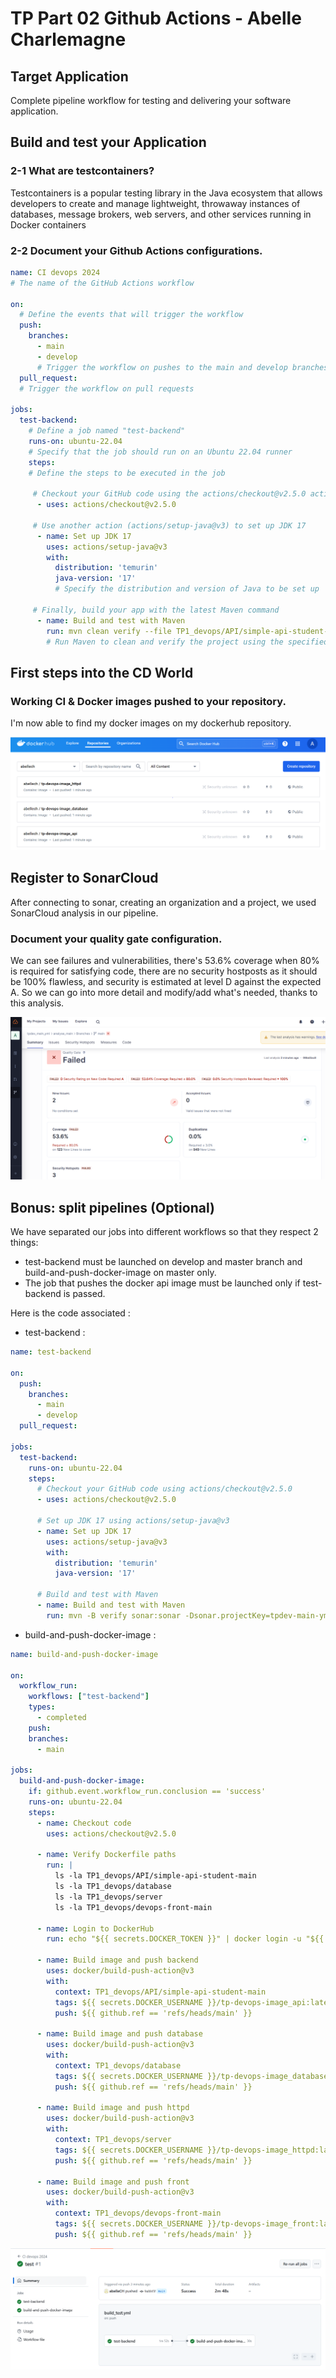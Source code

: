 # TP Part 02 Github Actions - Abelle Charlemagne
## Target Application
Complete pipeline workflow for testing and delivering your software application.
## Build and test your Application
### 2-1 What are testcontainers?

Testcontainers is a popular testing library in the Java ecosystem that allows developers to create and manage lightweight, throwaway instances of databases, message brokers, web servers, and other services running in Docker containers

### 2-2 Document your Github Actions configurations.

```yaml
name: CI devops 2024
# The name of the GitHub Actions workflow

on:
  # Define the events that will trigger the workflow
  push:
    branches: 
      - main
      - develop
      # Trigger the workflow on pushes to the main and develop branches
  pull_request:
  # Trigger the workflow on pull requests

jobs:
  test-backend: 
    # Define a job named "test-backend"
    runs-on: ubuntu-22.04
    # Specify that the job should run on an Ubuntu 22.04 runner
    steps:
    # Define the steps to be executed in the job

     # Checkout your GitHub code using the actions/checkout@v2.5.0 action
      - uses: actions/checkout@v2.5.0

     # Use another action (actions/setup-java@v3) to set up JDK 17
      - name: Set up JDK 17
        uses: actions/setup-java@v3
        with:
          distribution: 'temurin'
          java-version: '17'
          # Specify the distribution and version of Java to be set up

     # Finally, build your app with the latest Maven command
      - name: Build and test with Maven
        run: mvn clean verify --file TP1_devops/API/simple-api-student-main/pom.xml
        # Run Maven to clean and verify the project using the specified pom.xml file
```
## First steps into the CD World
### Working CI & Docker images pushed to your repository.
I'm now able to find my docker images on my dockerhub repository.

![alt text](image.png)


## Register to SonarCloud
After connecting to sonar, creating an organization and a project, we used SonarCloud analysis in our pipeline.

### Document your quality gate configuration.

We can see failures and vulnerabilities, there's 53.6% coverage when 80% is required for satisfying code, there are no security hostposts as it should be 100% flawless, and security is estimated at level D against the expected A. So we can go into more detail and modify/add what's needed, thanks to this analysis.

![alt text](image-1.png)

## Bonus: split pipelines (Optional)
We have separated our jobs into different workflows so that they respect 2 things:
- test-backend must be launched on develop and master branch and build-and-push-docker-image on master only.
- The job that pushes the docker api image must be launched only if test-backend is passed.

Here is the code associated : 

- test-backend :

```yaml
name: test-backend 

on:
  push:
    branches:
      - main
      - develop
  pull_request:

jobs:
  test-backend:
    runs-on: ubuntu-22.04
    steps:
      # Checkout your GitHub code using actions/checkout@v2.5.0
      - uses: actions/checkout@v2.5.0

      # Set up JDK 17 using actions/setup-java@v3
      - name: Set up JDK 17
        uses: actions/setup-java@v3
        with:
          distribution: 'temurin'
          java-version: '17'

      # Build and test with Maven
      - name: Build and test with Maven
        run: mvn -B verify sonar:sonar -Dsonar.projectKey=tpdev-main-yml_analyse-main -Dsonar.organization=tpdev-main-yml -Dsonar.host.url=https://sonarcloud.io -Dsonar.login=${{ secrets.SONAR_TOKEN }} --file TP1_devops/API/simple-api-student-main/pom.xml

```
- build-and-push-docker-image :

```yaml
name: build-and-push-docker-image

on:
  workflow_run:
    workflows: ["test-backend"]
    types:
      - completed
    push:
    branches:
      - main

jobs:
  build-and-push-docker-image:
    if: github.event.workflow_run.conclusion == 'success'
    runs-on: ubuntu-22.04
    steps:
      - name: Checkout code
        uses: actions/checkout@v2.5.0

      - name: Verify Dockerfile paths
        run: |
          ls -la TP1_devops/API/simple-api-student-main
          ls -la TP1_devops/database
          ls -la TP1_devops/server
          ls -la TP1_devops/devops-front-main

      - name: Login to DockerHub
        run: echo "${{ secrets.DOCKER_TOKEN }}" | docker login -u "${{ secrets.DOCKER_USERNAME }}" --password-stdin

      - name: Build image and push backend
        uses: docker/build-push-action@v3
        with:
          context: TP1_devops/API/simple-api-student-main
          tags: ${{ secrets.DOCKER_USERNAME }}/tp-devops-image_api:latest
          push: ${{ github.ref == 'refs/heads/main' }}

      - name: Build image and push database
        uses: docker/build-push-action@v3
        with:
          context: TP1_devops/database
          tags: ${{ secrets.DOCKER_USERNAME }}/tp-devops-image_database:latest
          push: ${{ github.ref == 'refs/heads/main' }}

      - name: Build image and push httpd
        uses: docker/build-push-action@v3
        with:
          context: TP1_devops/server
          tags: ${{ secrets.DOCKER_USERNAME }}/tp-devops-image_httpd:latest
          push: ${{ github.ref == 'refs/heads/main' }}

      - name: Build image and push front
        uses: docker/build-push-action@v3
        with:
          context: TP1_devops/devops-front-main
          tags: ${{ secrets.DOCKER_USERNAME }}/tp-devops-image_front:latest
          push: ${{ github.ref == 'refs/heads/main' }}

```
![alt text](image-2.png)